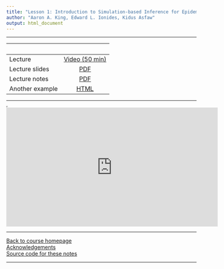 ```yaml
---
title: "Lesson 1: Introduction to Simulation-based Inference for Epidemiological Dynamics"
author: "Aaron A. King, Edward L. Ionides, Kidus Asfaw"
output: html_document
---
```


----------------------

| &nbsp;          | &nbsp;                                                                            |
|:----------------|:---------------------------------------------------------------------------------:|
| Lecture         | [Video (50 min)](https://www.youtube.com/playlist?list=PLluGwj6FGt2Sns4ChQCJy6T7Nz00r5zXV) |
| Lecture slides  | [PDF](slides.pdf)                                                                 |
| Lecture notes   | [PDF](notes.pdf)                                                                  |
| Another example | [HTML](ricker.html)                                                               |

----------------------

<iframe width="0" height="0"></iframe>

<iframe data-external=1 width="560" height="315" src="https://www.youtube-nocookie.com/embed/videoseries?list=PLluGwj6FGt2Sns4ChQCJy6T7Nz00r5zXV" frameborder="0" allow="accelerometer; autoplay; encrypted-media; gyroscope; picture-in-picture" allowfullscreen></iframe>

----------------------

[Back to course homepage](../index.html)  
[Acknowledgements](../acknowledge.html)  
[Source code for these notes](http://github.com/kingaa/sbied/tree/master/intro/)  

----------------------
